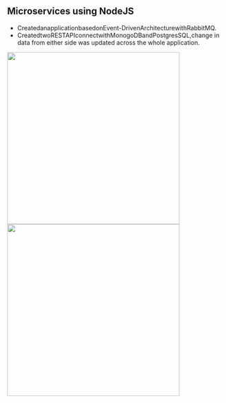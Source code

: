 ## Microservices using NodeJS
- CreatedanapplicationbasedonEvent-DrivenArchitecturewithRabbitMQ.
- CreatedtwoRESTAPIconnectwithMonogoDBandPostgresSQL,change
in data from either side was updated across the whole application.

<img width=400 src="./Screen Shot 2021-05-30 at 7.58.50 PM">
<img width=400 src="./Screen Shot 2021-05-30 at 7.59.12 PM">
